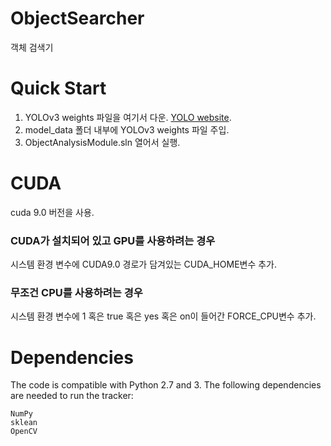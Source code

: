 # ObjectSearcher
객체 검색기

# Quick Start

1. YOLOv3 weights 파일을 여기서 다운. [YOLO website](http://pjreddie.com/darknet/yolo/).
2. model_data 폴더 내부에 YOLOv3 weights 파일 주입.
3. ObjectAnalysisModule.sln 열어서 실행.

# CUDA
cuda 9.0 버전을 사용.

### CUDA가 설치되어 있고 GPU를 사용하려는 경우
시스템 환경 변수에 CUDA9.0 경로가 담겨있는 CUDA_HOME변수 추가.
### 무조건 CPU를 사용하려는 경우
시스템 환경 변수에 1 혹은 true 혹은 yes 혹은 on이 들어간 FORCE_CPU변수 추가.

# Dependencies

The code is compatible with Python 2.7 and 3. The following dependencies are needed to run the tracker:

    NumPy
    sklean
    OpenCV
